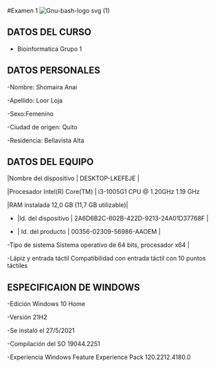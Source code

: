 #Examen 1 
![Gnu-bash-logo svg (1)](https://user-images.githubusercontent.com/117690592/203671465-32990a71-9a31-483d-b8b2-9e464bd99d77.png)

## DATOS DEL CURSO 
- Bioinformatica  Grupo 1 
## DATOS PERSONALES

-Nombre: Shomaira Anai

-Apellido: Loor Loja 

-Sexo:Femenino

-Ciudad de origen: Quito 

-Residencia: Bellavista Alta
## DATOS DEL EQUIPO
|Nombre del dispositivo |	DESKTOP-LKEFEJE |

|Procesador	Intel(R) Core(TM) | i3-1005G1 CPU @ 1.20GHz   1.19 GHz 

|RAM instalada	12,0 GB (11,7 GB utilizable)|

- |Id. del dispositivo |	2A6D6B2C-602B-422D-9213-24A01D37768F |

- | Id. del producto |	00356-02309-56986-AAOEM |

-Tipo de sistema	Sistema operativo de 64 bits, procesador x64 |

-Lápiz y entrada táctil	Compatibilidad con entrada táctil con 10 puntos táctiles
## ESPECIFICAION DE WINDOWS

-Edición	Windows 10 Home

-Versión	21H2

-Se instaló el	‎27/‎5/‎2021

-Compilación del SO	19044.2251

-Experiencia	Windows Feature Experience Pack 120.2212.4180.0
